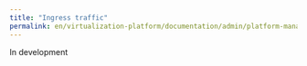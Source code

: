 ```yaml
---
title: "Ingress traffic"
permalink: en/virtualization-platform/documentation/admin/platform-management/network/ingress.html
---
```


In development
